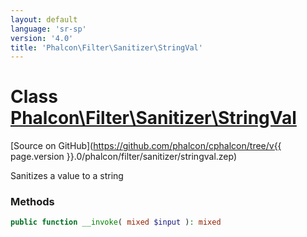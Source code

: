 ```yaml
---
layout: default
language: 'sr-sp'
version: '4.0'
title: 'Phalcon\Filter\Sanitizer\StringVal'
---
```


# Class [Phalcon\Filter\Sanitizer\StringVal](Phalcon_Filter_Sanitizer_StringVal)

[Source on GitHub](https://github.com/phalcon/cphalcon/tree/v{{ page.version }}.0/phalcon/filter/sanitizer/stringval.zep)

Sanitizes a value to a string

### Methods

```php
public function __invoke( mixed $input ): mixed
```